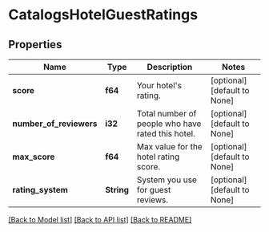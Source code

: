 # CatalogsHotelGuestRatings

## Properties
Name | Type | Description | Notes
------------ | ------------- | ------------- | -------------
**score** | **f64** | Your hotel's rating. | [optional] [default to None]
**number_of_reviewers** | **i32** | Total number of people who have rated this hotel. | [optional] [default to None]
**max_score** | **f64** | Max value for the hotel rating score. | [optional] [default to None]
**rating_system** | **String** | System you use for guest reviews. | [optional] [default to None]

[[Back to Model list]](../README.md#documentation-for-models) [[Back to API list]](../README.md#documentation-for-api-endpoints) [[Back to README]](../README.md)


